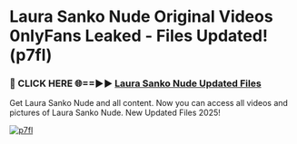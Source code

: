 # Laura Sanko Nude Original Videos 0nlyFans Leaked - Files Updated! (p7fl)

<h3>🔴 CLICK HERE 🌐==►► <a href="https://tinyurl.com/yc6ubb5a" rel="nofollow">Laura Sanko Nude Updated Files</a></h3>

Get Laura Sanko Nude and all content. Now you can access all videos and pictures of Laura Sanko Nude. New Updated Files 2025!

[![p7fl](https://i.imgur.com/7eu0CRL.gif)](https://tinyurl.com/yc6ubb5a)
